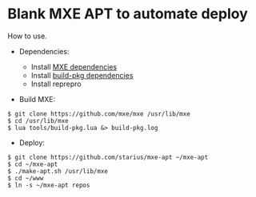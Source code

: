 # Blank MXE APT to automate deploy

How to use.

  * Dependencies:

    * Install [MXE dependencies](http://mxe.cc/#requirements-debian)
    * Install [build-pkg dependencies](https://github.com/mxe/mxe/blob/master/tools/build-pkg.lua)
    * Install reprepro


  * Build MXE:

```
$ git clone https://github.com/mxe/mxe /usr/lib/mxe
$ cd /usr/lib/mxe
$ lua tools/build-pkg.lua &> build-pkg.log
```

  * Deploy:

```
$ git clone https://github.com/starius/mxe-apt ~/mxe-apt
$ cd ~/mxe-apt
$ ./make-apt.sh /usr/lib/mxe
$ cd ~/www
$ ln -s ~/mxe-apt repos
```
